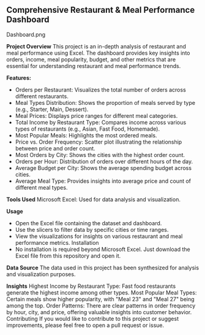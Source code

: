 ## **Comprehensive Restaurant & Meal Performance Dashboard**
Dashboard.png

**Project Overview**
This project is an in-depth analysis of restaurant and meal performance using Excel. 
The dashboard provides key insights into orders, income, meal popularity, budget, and other metrics that are essential for understanding restaurant and meal performance trends.

**Features:**
- Orders per Restaurant: Visualizes the total number of orders across different restaurants.
- Meal Types Distribution: Shows the proportion of meals served by type (e.g., Starter, Main, Dessert).
- Meal Prices: Displays price ranges for different meal categories.
- Total Income by Restaurant Type: Compares income across various types of restaurants (e.g., Asian, Fast Food, Homemade).
- Most Popular Meals: Highlights the most ordered meals.
- Price vs. Order Frequency: Scatter plot illustrating the relationship between price and order count.
- Most Orders by City: Shows the cities with the highest order count.
- Orders per Hour: Distribution of orders over different hours of the day.
- Average Budget per City: Shows the average spending budget across cities.
- Average Meal Type: Provides insights into average price and count of different meal types.
  
**Tools Used**
Microsoft Excel: Used for data analysis and visualization.

**Usage**
- Open the Excel file containing the dataset and dashboard.
- Use the slicers to filter data by specific cities or time ranges.
- View the visualizations for insights on various restaurant and meal performance metrics.
Installation
- No installation is required beyond Microsoft Excel. Just download the Excel file from this repository and open it.

**Data Source**
The data used in this project has been synthesized for analysis and visualization purposes.

**Insights**
Highest Income by Restaurant Type: Fast food restaurants generate the highest income among other types.
Most Popular Meal Types: Certain meals show higher popularity, with "Meal 23" and "Meal 27" being among the top.
Order Patterns: There are clear patterns in order frequency by hour, city, and price, offering valuable insights into customer behavior.
Contributing
If you would like to contribute to this project or suggest improvements, please feel free to open a pull request or issue.

